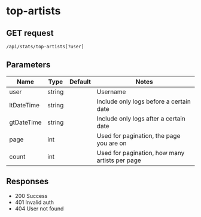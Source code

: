 # top-artists

## GET request

`/api/stats/top-artists[?user]`

## Parameters

|Name|Type|Default|Notes|
|---|---|---|---|
|user|string||Username|
|ltDateTime|string||Include only logs before a certain date|
|gtDateTime|string||Include only logs after a certain date|
|page|int||Used for pagination, the page you are on|
|count|int||Used for pagination, how many artists per page|

## Responses

- 200 Success
- 401 Invalid auth
- 404 User not found